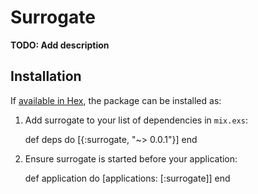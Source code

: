 # Surrogate

**TODO: Add description**

## Installation

If [available in Hex](https://hex.pm/docs/publish), the package can be installed as:

  1. Add surrogate to your list of dependencies in `mix.exs`:

        def deps do
          [{:surrogate, "~> 0.0.1"}]
        end

  2. Ensure surrogate is started before your application:

        def application do
          [applications: [:surrogate]]
        end

